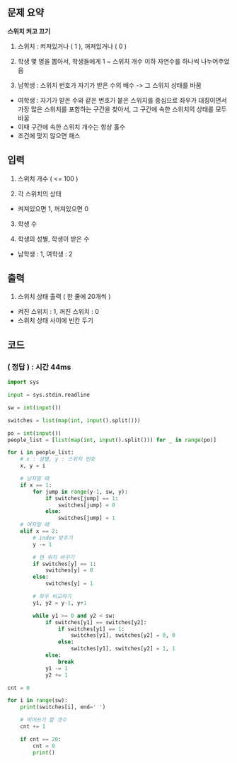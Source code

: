 ## 문제 요약

**스위치 켜고 끄기**
1. 스위치 : 켜져있거나 ( 1 ), 꺼져있거나 ( 0 )

2. 학생 몇 명을 뽑아서, 학생들에게 1 ~ 스위치 개수 이하 자연수를 하나씩 나누어주었음

3. 남학생 : 스위치 번호가 자기가 받은 수의 배수
-> 그 스위치 상태를 바꿈

- 여학생 : 자기가 받은 수와 같은 번호가 붙은 스위치를 중심으로 좌우가 대칭이면서 가장 많은 스위치를 포함하는 구간을 찾아서, 그 구간에 속한 스위치의 상태를 모두 바꿈
- 이때 구간에 속한 스위치 개수는 항상 홀수
- 조건에 맞지 않으면 패스

## 입력
1. 스위치 개수 ( <= 100 )

2. 각 스위치의 상태
- 켜져있으면 1, 꺼져있으면 0

3. 학생 수

4. 학생의 성별, 학생이 받은 수
- 남학생 : 1, 여학생 : 2


## 출력
1. 스위치 상태 출력 ( 한 줄에 20개씩 )
- 켜진 스위치 : 1, 꺼진 스위치 : 0
- 스위치 상태 사이에 빈칸 두기

## 코드

### ( 정답 ) : 시간 44ms

```python
import sys

input = sys.stdin.readline

sw = int(input())

switches = list(map(int, input().split()))

po = int(input())
people_list = [list(map(int, input().split())) for _ in range(po)]

for i in people_list:
    # x : 성별, y : 스위치 번호
    x, y = i

    # 남자일 때
    if x == 1:
        for jump in range(y-1, sw, y):
            if switches[jump] == 1:
                switches[jump] = 0
            else:
                switches[jump] = 1
    # 여자일 때
    elif x == 2:
        # index 맞추기
        y -= 1

        # 현 위치 바꾸기
        if switches[y] == 1:
            switches[y] = 0
        else:
            switches[y] = 1

        # 좌우 비교하기
        y1, y2 = y-1, y+1

        while y1 >= 0 and y2 < sw:
            if switches[y1] == switches[y2]:
                if switches[y1] == 1:
                    switches[y1], switches[y2] = 0, 0
                else:
                    switches[y1], switches[y2] = 1, 1
            else:
                break
            y1 -= 1
            y2 += 1

cnt = 0

for i in range(sw):
    print(switches[i], end=' ')

    # 띄어쓰기 할 갯수
    cnt += 1

    if cnt == 20:
        cnt = 0
        print()
```